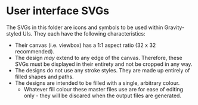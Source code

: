 # User interface SVGs

The SVGs in this folder are icons and symbols to be used within Gravity-styled UIs. They each have the following characteristics:

* Their canvas (i.e. viewbox) has a 1:1 aspect ratio (32 x 32 recommended).
* The design _may_ extend to any edge of the canvas. Therefore, these SVGs must be displayed in their entirety and not be cropped in any way.
* The designs do not use any stroke styles. They are made up entirely of filled shapes and paths.
* The designs are intended to be filled with a single, arbitrary colour.
    * Whatever fill colour these master files use are for ease of editing only - they will be discared when the output files are generated.
